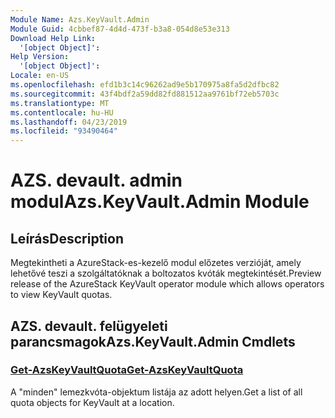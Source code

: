 ```yaml
---
Module Name: Azs.KeyVault.Admin
Module Guid: 4cbbef87-4d4d-473f-b3a8-054d8e53e313
Download Help Link:
  '[object Object]': 
Help Version:
  '[object Object]': 
Locale: en-US
ms.openlocfilehash: efd1b3c14c96262ad9e5b170975a8fa5d2dfbc82
ms.sourcegitcommit: 43f4bdf2a59dd82fd881512aa9761bf72eb5703c
ms.translationtype: MT
ms.contentlocale: hu-HU
ms.lasthandoff: 04/23/2019
ms.locfileid: "93490464"
---
```

# <span data-ttu-id="b9fb5-101">AZS. devault. admin modul</span><span class="sxs-lookup"><span data-stu-id="b9fb5-101">Azs.KeyVault.Admin Module</span></span>
## <span data-ttu-id="b9fb5-102">Leírás</span><span class="sxs-lookup"><span data-stu-id="b9fb5-102">Description</span></span>
<span data-ttu-id="b9fb5-103">Megtekintheti a AzureStack-es-kezelő modul előzetes verzióját, amely lehetővé teszi a szolgáltatóknak a boltozatos kvóták megtekintését.</span><span class="sxs-lookup"><span data-stu-id="b9fb5-103">Preview release of the AzureStack KeyVault operator module which allows operators to view KeyVault quotas.</span></span>

## <span data-ttu-id="b9fb5-104">AZS. devault. felügyeleti parancsmagok</span><span class="sxs-lookup"><span data-stu-id="b9fb5-104">Azs.KeyVault.Admin Cmdlets</span></span>
### [<span data-ttu-id="b9fb5-105">Get-AzsKeyVaultQuota</span><span class="sxs-lookup"><span data-stu-id="b9fb5-105">Get-AzsKeyVaultQuota</span></span>](Get-AzsKeyVaultQuota.md)
<span data-ttu-id="b9fb5-106">A "minden" lemezkvóta-objektum listája az adott helyen.</span><span class="sxs-lookup"><span data-stu-id="b9fb5-106">Get a list of all quota objects for KeyVault at a location.</span></span>

